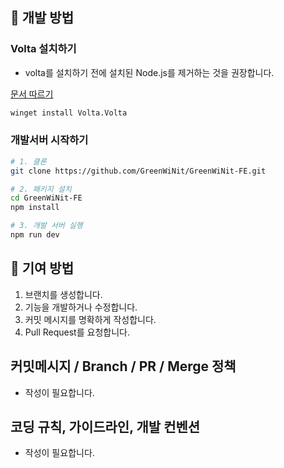 ## 🚀 개발 방법

### Volta 설치하기

- volta를 설치하기 전에 설치된 Node.js를 제거하는 것을 권장합니다.

[문서 따르기](https://docs.volta.sh/guide/getting-started#windows-installation)

```bash
winget install Volta.Volta
```

### 개발서버 시작하기

```bash
# 1. 클론
git clone https://github.com/GreenWiNit/GreenWiNit-FE.git

# 2. 패키지 설치
cd GreenWiNit-FE
npm install

# 3. 개발 서버 실행
npm run dev
```

## 🤝 기여 방법

1. 브랜치를 생성합니다.
2. 기능을 개발하거나 수정합니다.
3. 커밋 메시지를 명확하게 작성합니다.
4. Pull Request를 요청합니다.

## 커밋메시지 / Branch / PR / Merge 정책

- 작성이 필요합니다.

## 코딩 규칙, 가이드라인, 개발 컨벤션

- 작성이 필요합니다.
